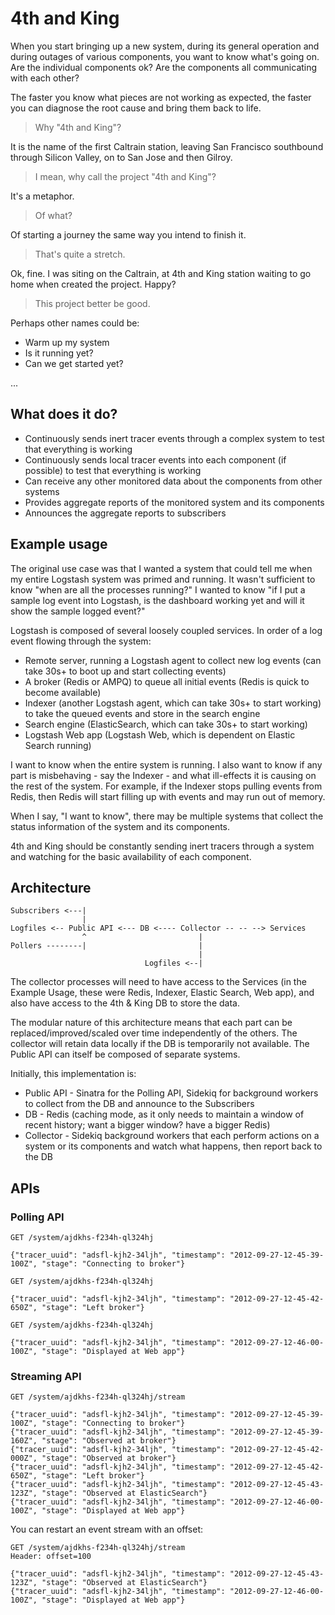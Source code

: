 # 4th and King

When you start bringing up a new system, during its general operation and during outages of various components, you want to know what's going on. Are the individual components ok? Are the components all communicating with each other?

The faster you know what pieces are not working as expected, the faster you can diagnose the root cause and bring them back to life.

> Why "4th and King"? 

It is the name of the first Caltrain station, leaving San Francisco southbound through Silicon Valley, on to San Jose and then Gilroy.

> I mean, why call the project "4th and King"? 

It's a metaphor.

> Of what?

Of starting a journey the same way you intend to finish it.

> That's quite a stretch.

Ok, fine. I was siting on the Caltrain, at 4th and King station waiting to go home when created the project. Happy?

> This project better be good.

Perhaps other names could be:

* Warm up my system
* Is it running yet?
* Can we get started yet?

...

## What does it do?

* Continuously sends inert tracer events through a complex system to test that everything is working
* Continuously sends local tracer events into each component (if possible) to test that everything is working
* Can receive any other monitored data about the components from other systems
* Provides aggregate reports of the monitored system and its components
* Announces the aggregate reports to subscribers

## Example usage

The original use case was that I wanted a system that could tell me when my entire Logstash system was primed and running. It wasn't sufficient to know "when are all the processes running?" I wanted to know "if I put a sample log event into Logstash, is the dashboard working yet and will it show the sample logged event?"

Logstash is composed of several loosely coupled services. In order of a log event flowing through the system:

* Remote server, running a Logstash agent to collect new log events (can take 30s+ to boot up and start collecting events)
* A broker (Redis or AMPQ) to queue all initial events (Redis is quick to become available)
* Indexer (another Logstash agent, which can take 30s+ to start working) to take the queued events and store in the search engine
* Search engine (ElasticSearch, which can take 30s+ to start working)
* Logstash Web app (Logstash Web, which is dependent on Elastic Search running)

I want to know when the entire system is running. I also want to know if any part is misbehaving - say the Indexer - and what ill-effects it is causing on the rest of the system. For example, if the Indexer stops pulling events from Redis, then Redis will start filling up with events and may run out of memory.

When I say, "I want to know", there may be multiple systems that collect the status information of the system and its components. 

4th and King should be constantly sending inert tracers through a system and watching for the basic availability of each component.

## Architecture

```
Subscribers <---|
                |
Logfiles <-- Public API <--- DB <---- Collector -- -- --> Services
                ^                         |
Pollers --------|                         |
                                          |
                              Logfiles <--|
```

The collector processes will need to have access to the Services (in the Example Usage, these were Redis, Indexer, Elastic Search, Web app), and also have access to the 4th & King DB to store the data.

The modular nature of this architecture means that each part can be replaced/improved/scaled over time independently of the others. The collector will retain data locally if the DB is temporarily not available. The Public API can itself be composed of separate systems.

Initially, this implementation is:

* Public API - Sinatra for the Polling API, Sidekiq for background workers to collect from the DB and announce to the Subscribers
* DB - Redis (caching mode, as it only needs to maintain a window of recent history; want a bigger window? have a bigger Redis)
* Collector - Sidekiq background workers that each perform actions on a system or its components and watch what happens, then report back to the DB

## APIs

### Polling API

```
GET /system/ajdkhs-f234h-ql324hj

{"tracer_uuid": "adsfl-kjh2-34ljh", "timestamp": "2012-09-27-12-45-39-100Z", "stage": "Connecting to broker"}

GET /system/ajdkhs-f234h-ql324hj

{"tracer_uuid": "adsfl-kjh2-34ljh", "timestamp": "2012-09-27-12-45-42-650Z", "stage": "Left broker"}

GET /system/ajdkhs-f234h-ql324hj

{"tracer_uuid": "adsfl-kjh2-34ljh", "timestamp": "2012-09-27-12-46-00-100Z", "stage": "Displayed at Web app"}
```
### Streaming API

```
GET /system/ajdkhs-f234h-ql324hj/stream

{"tracer_uuid": "adsfl-kjh2-34ljh", "timestamp": "2012-09-27-12-45-39-100Z", "stage": "Connecting to broker"}
{"tracer_uuid": "adsfl-kjh2-34ljh", "timestamp": "2012-09-27-12-45-39-160Z", "stage": "Observed at broker"}
{"tracer_uuid": "adsfl-kjh2-34ljh", "timestamp": "2012-09-27-12-45-42-000Z", "stage": "Observed at broker"}
{"tracer_uuid": "adsfl-kjh2-34ljh", "timestamp": "2012-09-27-12-45-42-650Z", "stage": "Left broker"}
{"tracer_uuid": "adsfl-kjh2-34ljh", "timestamp": "2012-09-27-12-45-43-123Z", "stage": "Observed at ElasticSearch"}
{"tracer_uuid": "adsfl-kjh2-34ljh", "timestamp": "2012-09-27-12-46-00-100Z", "stage": "Displayed at Web app"}
```

You can restart an event stream with an offset:

```
GET /system/ajdkhs-f234h-ql324hj/stream
Header: offset=100

{"tracer_uuid": "adsfl-kjh2-34ljh", "timestamp": "2012-09-27-12-45-43-123Z", "stage": "Observed at ElasticSearch"}
{"tracer_uuid": "adsfl-kjh2-34ljh", "timestamp": "2012-09-27-12-46-00-100Z", "stage": "Displayed at Web app"}
```